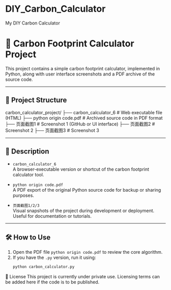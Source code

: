 # DIY_Carbon_Calculator
My DIY Carbon Calculator
# 🧮 Carbon Footprint Calculator Project

This project contains a simple carbon footprint calculator, implemented in Python, along with user interface screenshots and a PDF archive of the source code.

---

## 📁 Project Structure
carbon_calculator_project/
├── carbon_calculator_6 # Web executable file (HTML)
├── python origin code.pdf # Archived source code in PDF format
├── 页面截图1 # Screenshot 1 (GitHub or UI interface)
├── 页面截图2 # Screenshot 2
├── 页面截图3 # Screenshot 3

---

## 📌 Description

- `carbon_calculator_6`  
  A browser-executable version or shortcut of the carbon footprint calculator tool.

- `python origin code.pdf`  
  A PDF export of the original Python source code for backup or sharing purposes.

- `页面截图1/2/3`  
  Visual snapshots of the project during development or deployment. Useful for documentation or tutorials.

---

## 🛠️ How to Use

1. Open the PDF file `python origin code.pdf` to review the core algorithm.
2. If you have the `.py` version, run it using:
   ```bash
   python carbon_calculator.py
🧾 License
This project is currently under private use. Licensing terms can be added here if the code is to be published.

